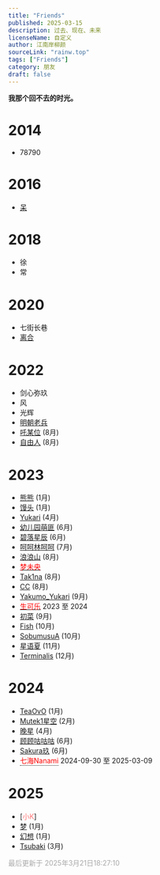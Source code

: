 ```yaml
---
title: "Friends"
published: 2025-03-15
description: 过去、现在、未来
licenseName: 自定义
author: 江南岸柳颜
sourceLink: "rainw.top"
tags: ["Friends"]
category: 朋友
draft: false
---
```


**我那个回不去的时光。**

# 2014
- 78790

# 2016
- [呆](https://steamcommunity.com/profiles/76561199172556849/)

# 2018
- 徐
- 常

# 2020
- 七街长巷
- [离合](https://steamcommunity.com/profiles/76561199243850182)

# 2022
- 剑心弥玖
- 风
- 光辉
- [明朝老兵](https://steamcommunity.com/profiles/76561198994991313)
- [吒某位](https://steamcommunity.com/profiles/76561199143637350) (8月)
- [自由人](https://steamcommunity.com/profiles/76561198837752807) (8月)


# 2023
- [熊熊](https://steamcommunity.com/profiles/76561198849046684) (1月)
- [馒头](https://steamcommunity.com/profiles/76561198443411885) (1月)
- [Yukari](https://steamcommunity.com/profiles/76561199192625212) (4月)
- [幼儿园萌匪](https://steamcommunity.com/profiles/76561198918160075) (6月)
- [碧落星辰](https://steamcommunity.com/profiles/76561199206975005) (6月)
- [呵呵林呵呵](https://steamcommunity.com/profiles/76561199109872048) (7月)
- [浪浪山](https://steamcommunity.com/profiles/76561199045732573) (8月)
- [<span style="color:rgb(255, 0, 0)">梦未央</span>](https://steamcommunity.com/profiles/76561198967455479)
- [Tak1na](https://steamcommunity.com/profiles/76561199364880383) (8月)
- [CC](https://steamcommunity.com/profiles/76561199157869062) (8月)
- [Yakumo_Yukari](https://steamcommunity.com/profiles/76561198393247655) (9月)
- [<span style="color:rgb(255, 0, 0)">生可乐</span>](https://steamcommunity.com/profiles/76561199401070006) 2023 至 2024
- [初菜](https://steamcommunity.com/profiles/76561199372794867) (9月)
- [Fish](https://steamcommunity.com/profiles/76561199426944104) (10月)
- [SobumusuA](https://steamcommunity.com/profiles/76561198985523543) (10月)
- [星语夏](https://steamcommunity.com/profiles/76561198373850548) (11月)
- [Terminalis](https://steamcommunity.com/profiles/76561199140321763) (12月)

# 2024
- [TeaOvO](https://steamcommunity.com/profiles/76561199231335817) (1月)
- [Mutek1星空](https://steamcommunity.com/profiles/76561199015172939) (2月)  
- [晚星](https://steamcommunity.com/profiles/76561199072015238) (4月)
- [顾顾咕咕咕](https://steamcommunity.com/profiles/76561198453703094) (6月) 
- [Sakura玖](https://steamcommunity.com/profiles/76561199356095888) (6月)
- <div class="tooltip"><a href="https://steamcommunity.com/profiles/76561199212014567" target="_blank"><span style="color:rgb(255, 0, 0)">七海Nanami</span></a><span class="tooltiptext">如果命运或缘分允许，我们未来可能会再次相遇。</span></div> 2024-09-30 至 2025-03-09

# 2025
- [<span style="color:rgb(255, 120, 120)">小K</span>]
- [梦](https://steamcommunity.com/profiles/76561198274184226) (1月)
- [幻想](https://steamcommunity.com/profiles/76561199005295774) (1月)
- [Tsubaki](https://steamcommunity.com/profiles/76561198997624879) (3月)

<span style="color: #A9A9A9">最后更新于 2025年3月21日18:27:10</span>

<style>.tooltip{position:relative;display:inline-block;border-bottom:1px dotted black}.tooltip .tooltiptext{visibility:hidden;width:120px;background-color:black;color:#fff;text-align:center;border-radius:5px;padding:5px 0;position:absolute;z-index:1;bottom:125%;left:50%;margin-left:-60px;opacity:0;transition:opacity .3s}.tooltip:hover .tooltiptext{visibility:visible;opacity:1}.tooltip a{color:inherit;text-decoration:none}.tooltip a:hover{text-decoration:underline}</style>